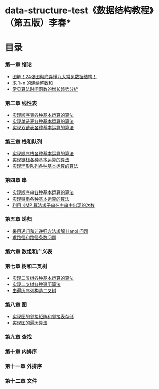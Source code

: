 <!--
 * @Date        : 2020-05-21 16:40:42
 * @LastEditors : anlzou
 * @Github      : https://github.com/anlzou
 * @LastEditTime: 2020-11-11 19:29:44
 * @FilePath    : \data-structure\README.md
 * @Describe    : 
--> 
# data-structure-test《数据结构教程》（第五版）李春*

# 目录
### 第一章 绪论
- [图解！24张图彻底弄懂九大常见数据结构！](./chapters/chapter01-introduction/nine-data-structure-diagrams.md)
- [求 1~n 的连续整数和](./chapters/chapter01-introduction/test-1.md)
- [常见算法时间函数的增长趋势分析](./chapters/chapter01-introduction/test-2.md)
### 第二章 线性表
- [实现顺序表各种基本运算的算法](./chapters/chapter02_linear_list/test-1.md)
- [实现单链表各种基本运算的算法](./chapters/chapter02_linear_list/test-2.md)
- [实现双链表各种基本运算的算法](./chapters/chapter02_linear_list/test-3.md)
### 第三章 栈和队列
- [实现顺序栈各种基本运算的算法](./chapters/chapter03-stacks-and-queues/test-1.md)
- [实现链栈各种基本运算的算法](./chapters/chapter03-stacks-and-queues/test-2.md)
- [实现环形队列各种基本运算的算法](./chapters/chapter03-stacks-and-queues/test-3.md)
### 第四章 串
- [实现顺序串各种基本运算的算法](./chapters/chapter04-string/test-1.md)
- [实现链串各种基本运算的算法](./chapters/chapter04-string/test-2.md)
- [利用 KMP 算法求子串在主串中出现的次数](./chapters/chapter04-string/test-3.md)
### 第五章 递归
- [采用递归和非递归方法求解 Hanoi 问题](./chapters/chapter05-recursive/test-1.md)
- [求路径和路径条数问题](./chapters/chapter05-recursive/test-2.md)
### 第六章 数组和广义表
### 第七章 树和二叉树
- [实现二叉树各种基本运算的算法](./chapters/chapter07_trees_and_binary_trees/test-1.md)
- [实现二叉树各种遍历算法](./chapters/chapter07_trees_and_binary_trees/test-2.md)
- [由遍历序列构造二叉树](./chapters/chapter07_trees_and_binary_trees/test-3.md)
### 第八章 图
- [实现图的邻接矩阵和邻接表存储](./chapters/chapter08_graph/test-1.md)
- [实现图的遍历算法](./chapters/chapter08_graph/test-2.md)
### 第九章 查找
### 第十章 内排序
### 第十一章 外排序
### 第十二章 文件